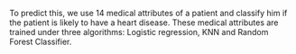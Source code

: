 To predict this, we use 14 medical attributes of a patient and classify him if the patient is likely to have a heart disease. These medical attributes are trained under three algorithms: Logistic regression, KNN and Random Forest Classifier.
